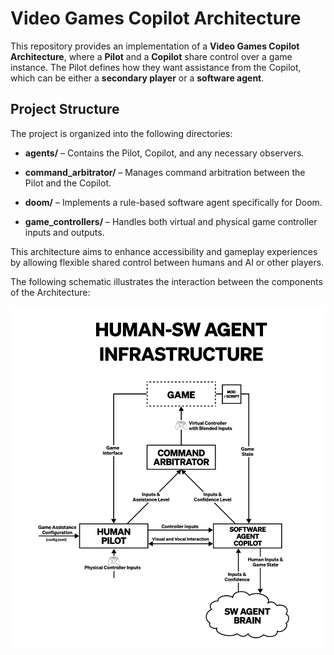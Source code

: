 # Video Games Copilot Architecture

This repository provides an implementation of a **Video Games Copilot Architecture**, where a **Pilot** and a **Copilot** share control over a game instance. The Pilot defines how they want assistance from the Copilot, which can be either a **secondary player** or a **software agent**.

## Project Structure

The project is organized into the following directories:

- **agents/** – Contains the Pilot, Copilot, and any necessary observers.

- **command\_arbitrator/** – Manages command arbitration between the Pilot and the Copilot.

- **doom/** – Implements a rule-based software agent specifically for Doom.

- **game\_controllers/** – Handles both virtual and physical game controller inputs and outputs.

This architecture aims to enhance accessibility and gameplay experiences by allowing flexible shared control between humans and AI or other players.

The following schematic illustrates the interaction between the components of the Architecture:

![Copilot Architecture](assets/architecture.png)
